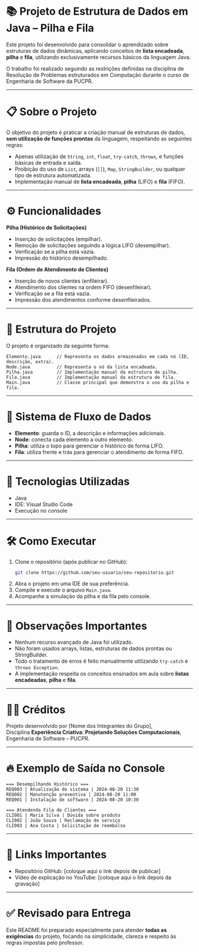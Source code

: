 # 📚 Projeto de Estrutura de Dados em Java – Pilha e Fila

Este projeto foi desenvolvido para consolidar o aprendizado sobre estruturas de dados dinâmicas, aplicando conceitos de **lista encadeada**, **pilha** e **fila**, utilizando exclusivamente recursos básicos da linguagem Java.

O trabalho foi realizado seguindo as restrições definidas na disciplina de Resolução de Problemas estruturados em Computação durante o curso de Engenharia de Software da PUCPR.

---

# 📋 Sobre o Projeto

O objetivo do projeto é praticar a criação manual de estruturas de dados, **sem utilização de funções prontas** da linguagem, respeitando as seguintes regras:

- Apenas utilização de `String`, `int`, `float`, `try-catch`, `throws`, e funções básicas de entrada e saída.
- Proibição do uso de `List`, arrays (`[]`), `Map`, `StringBuilder`, ou qualquer tipo de estrutura automatizada.
- Implementação manual de **lista encadeada**, **pilha** (LIFO) e **fila** (FIFO).

---

# ⚙️ Funcionalidades

**Pilha (Histórico de Solicitações)**  
- Inserção de solicitações (empilhar).
- Remoção de solicitações seguindo a lógica LIFO (desempilhar).
- Verificação se a pilha está vazia.
- Impressão do histórico desempilhado.

**Fila (Ordem de Atendimento de Clientes)**  
- Inserção de novos clientes (enfileirar).
- Atendimento dos clientes na ordem FIFO (desenfileirar).
- Verificação se a fila está vazia.
- Impressão dos atendimentos conforme desenfileirados.

---

# 🧱 Estrutura do Projeto

O projeto é organizado da seguinte forma:

```
Elemento.java      // Representa os dados armazenados em cada nó (ID, descrição, extra).
Node.java          // Representa o nó da lista encadeada.
Pilha.java         // Implementação manual da estrutura de pilha.
Fila.java          // Implementação manual da estrutura de fila.
Main.java          // Classe principal que demonstra o uso da pilha e fila.
```

---

# 🔗 Sistema de Fluxo de Dados

- **Elemento**: guarda o ID, a descrição e informações adicionais.
- **Node**: conecta cada elemento a outro elemento.
- **Pilha**: utiliza o topo para gerenciar o histórico de forma LIFO.
- **Fila**: utiliza frente e trás para gerenciar o atendimento de forma FIFO.

---

# 🚀 Tecnologias Utilizadas

- Java
- IDE: Visual Studio Code
- Execução no console

---

# 🛠️ Como Executar

1. Clone o repositório (após publicar no GitHub):
   ```bash
   git clone https://github.com/seu-usuario/seu-repositorio.git
   ```
2. Abra o projeto em uma IDE de sua preferência.
3. Compile e execute o arquivo `Main.java`.
4. Acompanhe a simulação da pilha e da fila pelo console.

---

# 📌 Observações Importantes

- Nenhum recurso avançado de Java foi utilizado.
- Não foram usados arrays, listas, estruturas de dados prontas ou StringBuilder.
- Todo o tratamento de erros é feito manualmente utilizando `try-catch` e `throws Exception`.
- A implementação respeita os conceitos ensinados em aula sobre **listas encadeadas**, **pilha** e **fila**.

---

# 👨‍💼 Créditos

Projeto desenvolvido por [Nome dos Integrantes do Grupo],  
Disciplina **Experiência Criativa: Projetando Soluções Computacionais**, Engenharia de Software – PUCPR.

---

# 🔥 Exemplo de Saída no Console

```
=== Desempilhando Histórico ===
REQ003 | Atualização de sistema | 2024-08-20 11:30
REQ002 | Manutenção preventiva | 2024-08-20 11:00
REQ001 | Instalação de software | 2024-08-20 10:30

=== Atendendo Fila de Clientes ===
CLI001 | Maria Silva | Dúvida sobre produto
CLI002 | João Souza | Reclamação de serviço
CLI003 | Ana Costa | Solicitação de reembolso
```

---

# 📌 Links Importantes

- Repositório GitHub: [coloque aqui o link depois de publicar]
- Vídeo de explicação no YouTube: [coloque aqui o link depois da gravação]

---

# ✅ Revisado para Entrega

Este README foi preparado especialmente para atender **todas as exigências** do projeto, focando na simplicidade, clareza e respeito às regras impostas pelo professor.

